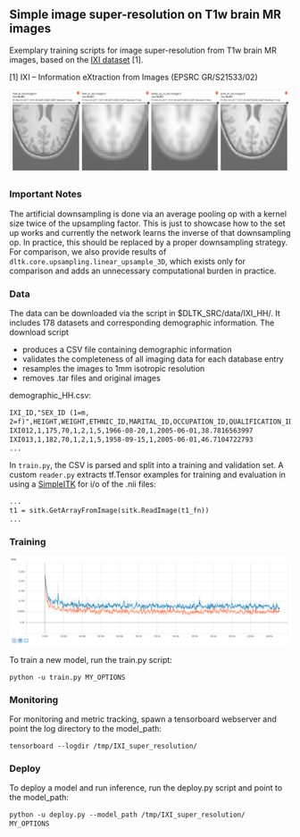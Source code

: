 ## Simple image super-resolution on T1w brain MR images
Exemplary training scripts for image super-resolution from T1w brain MR images, based on the [IXI dataset](http://brain-development.org/ixi-dataset/) [1]. 

[1] IXI – Information eXtraction from Images (EPSRC GR/S21533/02)

![Exemplary reconstructions](example.png)

### Important Notes 
The artificial downsampling is done via an average pooling op with a kernel size twice of the upsampling factor. This is just to showcase how to the set up works and currently the network learns the inverse of that downsampling op. In practice, this should be replaced by a proper downsampling strategy. For comparison, we also provide results of `dltk.core.upsampling.linear_upsample_3D`, which exists only for comparison and adds an unnecessary computational burden in practice.  

### Data
The data can be downloaded via the script in $DLTK_SRC/data/IXI_HH/. It includes 178 datasets and corresponding demographic information. The download script
 - produces a CSV file containing demographic information
 - validates the completeness of all imaging data for each database entry
 - resamples the images to 1mm isotropic resolution
 - removes .tar files and original images

demographic_HH.csv:
```
IXI_ID,"SEX_ID (1=m, 2=f)",HEIGHT,WEIGHT,ETHNIC_ID,MARITAL_ID,OCCUPATION_ID,QUALIFICATION_ID,DOB,DATE_AVAILABLE,STUDY_DATE,AGE
IXI012,1,175,70,1,2,1,5,1966-08-20,1,2005-06-01,38.7816563997
IXI013,1,182,70,1,2,1,5,1958-09-15,1,2005-06-01,46.7104722793
...
```

In `train.py`, the CSV is parsed and split into a training and validation set. A custom `reader.py` extracts tf.Tensor examples for training and evaluation in using a [SimpleITK](http://www.simpleitk.org/) for  i/o of the .nii files:

```
...
t1 = sitk.GetArrayFromImage(sitk.ReadImage(t1_fn))
...
```

### Training
![L2 loss](loss.png)

To train a new model, run the train.py script:

  ```
  python -u train.py MY_OPTIONS
  ```

### Monitoring

For monitoring and metric tracking, spawn a tensorboard webserver and point the log directory to the model_path:

  ```
  tensorboard --logdir /tmp/IXI_super_resolution/
  ```
  
### Deploy

To deploy a model and run inference, run the deploy.py script and point to the model_path:

  ```
  python -u deploy.py --model_path /tmp/IXI_super_resolution/  MY_OPTIONS
  ```